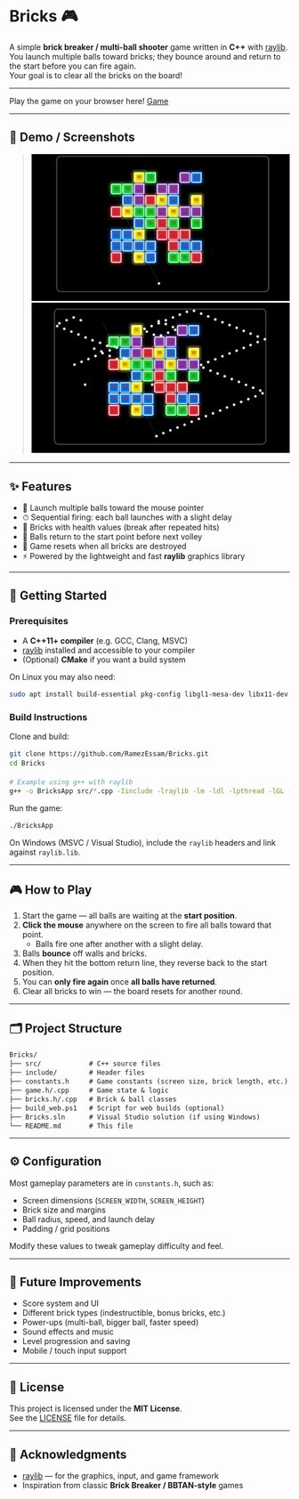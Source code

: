 # Bricks 🎮

A simple **brick breaker / multi-ball shooter** game written in **C++** with [raylib](https://www.raylib.com/).  
You launch multiple balls toward bricks; they bounce around and return to the start before you can fire again.  
Your goal is to clear all the bricks on the board!

---
Play the game on your browser here! [Game](https://ramezessam.github.io/Bricks/)

---

## 📸 Demo / Screenshots

> ![alt text](demos/game-intro.jpg)
> ![alt text](demos/game-play.jpg)

---

## ✨ Features

- 🎯 Launch multiple balls toward the mouse pointer  
- ⏱ Sequential firing: each ball launches with a slight delay  
- 🧱 Bricks with health values (break after repeated hits)  
- 🔄 Balls return to the start point before next volley  
- 🔨 Game resets when all bricks are destroyed  
- ⚡ Powered by the lightweight and fast **raylib** graphics library  

---

## 🚀 Getting Started

### Prerequisites

- A **C++11+ compiler** (e.g. GCC, Clang, MSVC)  
- [raylib](https://www.raylib.com/) installed and accessible to your compiler  
- (Optional) **CMake** if you want a build system  

On Linux you may also need:  
```bash
sudo apt install build-essential pkg-config libgl1-mesa-dev libx11-dev libxrandr-dev libxi-dev libxxf86vm-dev libxinerama-dev
```

### Build Instructions

Clone and build:

```bash
git clone https://github.com/RamezEssam/Bricks.git
cd Bricks

# Example using g++ with raylib
g++ -o BricksApp src/*.cpp -Iinclude -lraylib -lm -ldl -lpthread -lGL -lX11
```

Run the game:

```bash
./BricksApp
```

On Windows (MSVC / Visual Studio), include the `raylib` headers and link against `raylib.lib`.  

---

## 🎮 How to Play

1. Start the game — all balls are waiting at the **start position**.  
2. **Click the mouse** anywhere on the screen to fire all balls toward that point.  
   - Balls fire one after another with a slight delay.  
3. Balls **bounce** off walls and bricks.  
4. When they hit the bottom return line, they reverse back to the start position.  
5. You can **only fire again** once **all balls have returned**.  
6. Clear all bricks to win — the board resets for another round.  

---

## 🗂 Project Structure

```
Bricks/
├── src/            # C++ source files
├── include/        # Header files
├── constants.h     # Game constants (screen size, brick length, etc.)
├── game.h/.cpp     # Game state & logic
├── bricks.h/.cpp   # Brick & ball classes
├── build_web.ps1   # Script for web builds (optional)
├── Bricks.sln      # Visual Studio solution (if using Windows)
└── README.md       # This file
```

---

## ⚙️ Configuration

Most gameplay parameters are in `constants.h`, such as:

- Screen dimensions (`SCREEN_WIDTH`, `SCREEN_HEIGHT`)  
- Brick size and margins  
- Ball radius, speed, and launch delay  
- Padding / grid positions  

Modify these values to tweak gameplay difficulty and feel.

---

## 🔮 Future Improvements

- Score system and UI  
- Different brick types (indestructible, bonus bricks, etc.)  
- Power-ups (multi-ball, bigger ball, faster speed)  
- Sound effects and music  
- Level progression and saving  
- Mobile / touch input support  

---

## 📜 License

This project is licensed under the **MIT License**.  
See the [LICENSE](LICENSE) file for details.

---

## 🙌 Acknowledgments

- [raylib](https://www.raylib.com/) — for the graphics, input, and game framework  
- Inspiration from classic **Brick Breaker / BBTAN-style** games
